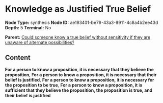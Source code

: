 # Knowledge as Justified True Belief

**Node Type:** synthesis
**Node ID:** ae193401-be79-43a3-8911-4c8a4b2ee43d
**Depth:** 5
**Terminal:** No

**Parent:** [Could someone know a true belief without sensitivity if they are unaware of alternate possibilities?](could-someone-know-a-true-belief-without-sensitivity-if-they-are-unaware-of-alternate-possibilities-antithesis-a4523c93-44c6-471c-b1c5-e1c3570a13db.md)

## Content

**For a person to know a proposition, it is necessary that they believe the proposition**, **For a person to know a proposition, it is necessary that their belief is justified**, **For a person to know a proposition, it is necessary for the proposition to be true**, **For a person to know a proposition, it is sufficient that they believe the proposition, the proposition is true, and their belief is justified**
